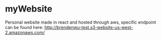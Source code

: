 # myWebsite

Personal website made in react and hosted through aws, specific endpoint can be found here: http://brendenwu-test.s3-website-us-west-2.amazonaws.com/
